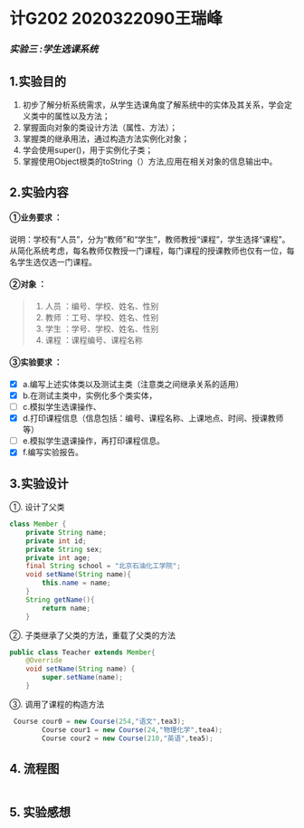 # 计G202 2020322090王瑞峰 
### ***实验三 :学生选课系统***
## 1.实验目的
1. 初步了解分析系统需求，从学生选课角度了解系统中的实体及其关系，学会定义类中的属性以及方法；
2. 掌握面向对象的类设计方法（属性、方法）；
3. 掌握类的继承用法，通过构造方法实例化对象；
4. 学会使用super()，用于实例化子类；
5. 掌握使用Object根类的toString（）方法,应用在相关对象的信息输出中。
## 2.实验内容
#### ①业务要求 ：
说明：学校有“人员”，分为“教师”和“学生”，教师教授“课程”，学生选择“课程”。从简化系统考虑，每名教师仅教授一门课程，每门课程的授课教师也仅有一位，每名学生选仅选一门课程。
#### ②对象 ：
> 1. 人员 ：编号、学校、姓名、性别
> 2. 教师 ：工号、学校、姓名、性别
> 3. 学生 ：学号、学校、姓名、性别
> 4. 课程 ：课程编号、课程名称
#### ③实验要求 ：
- [x] a.编写上述实体类以及测试主类（注意类之间继承关系的适用）
- [x] b.在测试主类中，实例化多个类实体，
- [ ] c.模拟学生选课操作、
- [x] d.打印课程信息（信息包括：编号、课程名称、上课地点、时间、授课教师 等）
- [ ] e.模拟学生退课操作，再打印课程信息。
- [x] f.编写实验报告。
## 3.实验设计
①. 设计了父类
```java
class Member {
    private String name;
    private int id;
    private String sex;
    private int age;
    final String school = "北京石油化工学院";
    void setName(String name){
        this.name = name;
    }
    String getName(){
        return name;
    }
```
②. 子类继承了父类的方法，重载了父类的方法
```java
public class Teacher extends Member{
    @Override
    void setName(String name) {
        super.setName(name);
    }
```
③. 调用了课程的构造方法
```java
 Course cour0 = new Course(254,"语文",tea3);
        Course cour1 = new Course(24,"物理化学",tea4);
        Course cour2 = new Course(210,"英语",tea5);
```
## 4. 流程图
![]()
## 5. 实验感想
